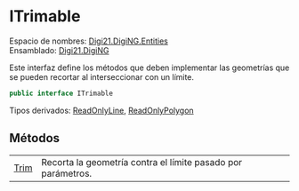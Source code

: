 # ITrimable

Espacio de nombres: [Digi21.DigiNG.Entities](../../)  
Ensamblado: [Digi21.DigiNG](../../../)

Este interfaz define los métodos que deben implementar las geometrías que se pueden recortar al interseccionar con un límite.

```csharp
public interface ITrimable
```

Tipos derivados: [ReadOnlyLine](../../clases/readonlyline/), [ReadOnlyPolygon](../../clases/readonlypolygon/)

## Métodos

|  |  |
| :--- | :--- |
| [Trim](metodos/trim.md) | Recorta la geometría contra el límite pasado por parámetros. |




